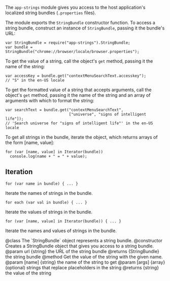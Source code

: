 <!-- This Source Code Form is subject to the terms of the Mozilla Public
   - License, v. 2.0. If a copy of the MPL was not distributed with this
   - file, You can obtain one at http://mozilla.org/MPL/2.0/. -->

The `app-strings` module gives you access to the host application's localized
string bundles (`.properties` files).

The module exports the `StringBundle` constructor function.  To access a string
bundle, construct an instance of `StringBundle`, passing it the bundle's URL:

    var StringBundle = require("app-strings").StringBundle;
    var bundle = StringBundle("chrome://browser/locale/browser.properties");

To get the value of a string, call the object's `get` method, passing it
the name of the string:

    var accessKey = bundle.get("contextMenuSearchText.accesskey");
    // "S" in the en-US locale

To get the formatted value of a string that accepts arguments, call the object's
`get` method, passing it the name of the string and an array of arguments
with which to format the string:

    var searchText = bundle.get("contextMenuSearchText",
                                ["universe", "signs of intelligent life"]);
    // 'Search universe for "signs of intelligent life"' in the en-US locale

To get all strings in the bundle, iterate the object, which returns arrays
of the form [name, value]:

    for (var [name, value] in Iterator(bundle))
      console.log(name + " = " + value);

Iteration
---------

<code>for (var name in bundle) { ... }</code>

Iterate the names of strings in the bundle.

<code>for each (var val in bundle) { ... }</code>

Iterate the values of strings in the bundle.

<code>for (var [name, value] in Iterator(bundle)) { ... }</code>

Iterate the names and values of strings in the bundle.


<api name="StringBundle">
@class
The `StringBundle` object represents a string bundle.
<api name="StringBundle">
@constructor
Creates a StringBundle object that gives you access to a string bundle.
@param url {string} the URL of the string bundle
@returns {StringBundle} the string bundle
</api>
<api name="get">
@method Get the value of the string with the given name.
@param [name] {string} the name of the string to get
@param [args] {array} (optional) strings that replace placeholders in the string
@returns {string} the value of the string
</api>
</api>
